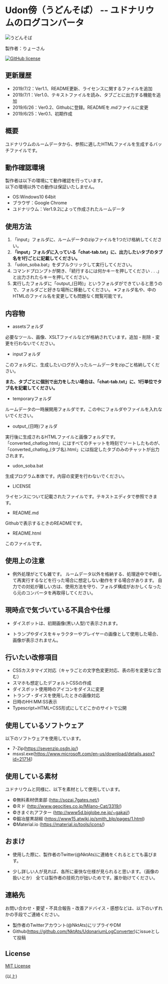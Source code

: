 # Udon傍（うどんそば） -- ユドナリウムのログコンバータ

![うどんそば](assets/icon/うどんそば.png "うどんそばアイコン")

製作者：りょーさん

[![GitHub license](https://img.shields.io/badge/license-MIT-blue.svg)](https://github.com/NktAts/UdonSoba/blob/master/LICENSE)

## 更新履歴

* 2019/7/2：Ver1.1、README更新、ライセンスに関するファイルを追加
* 2019/7/1：Ver1.0、テキストファイルを読み、タブごとに出力する機能を追加
* 2019/6/26：Ver0.2、Githubに登録。READMEを.mdファイルに変更
* 2019/6/25：Ver0.1、初期作成  

## 概要
ユドナリウムのルームデータから、参照に適したHTMLファイルを生成するバッチファイルです。  

## 動作確認環境
製作者は以下の環境にて動作確認を行っています。  
以下の環境以外での動作は保証いたしません。  

* OS:Windows10 64bit  
* ブラウザ：Google Chrome  
* ユドナリウム：Ver1.9.2によって作成されたルームデータ  

## 使用方法
1. 「input」フォルダに、ルームデータのzipファイルを1つだけ格納してください。
1. **「input」フォルダに入っている「chat-tab.txt」に、出力したいタブのタブ名を1行ごとに記載してください。**
1. 「udon_soba.bat」をダブルクリックして実行してください。
1. コマンドプロンプトが開き、「続行するには何かキーを押してください . . .」と出力されたらキーを押してください。
1. 実行したフォルダに「output_(日時)」というフォルダができていると思うので、フォルダごと好きな場所に移動してください。  ※フォルダ名や、中のHTMLのファイル名を変更しても問題なく閲覧可能です。

## 内容物
* assetsフォルダ

必要なツール、画像、XSLTファイルなどが格納されています。追加・削除・変更を行わないでください。

* inputフォルダ

このフォルダに、生成したいログが入ったルームデータをzipごと格納してください。

**また、タブごとに個別で出力をしたい場合は、「chat-tab.txt」に、1行単位でタブ名を記載してください。**

* temporaryフォルダ

ルームデータの一時展開用フォルダです。この中にフォルダやファイルを入れないでください。

* output_(日時)フォルダ

実行後に生成されるHTMLファイルと画像フォルダです。
「converted_chatlog.html」にはすべてのチャットを時刻でソートしたものが、
「converted_chatlog_(タブ名).html」には指定したタブのみのチャットが出力されます。

* udon_soba.bat

生成プログラム本体です。内容の変更を行わないでください。

* LICENSE

ライセンスについて記載されたファイルです。テキストエディタで参照できます。

* README.md

Githubで表示するときのREADMEです。

* README.html

このファイルです。

## 使用上の注意
* 例外処理がとても雑です。  ルームデータ以外を格納する、処理途中で中断して再実行するなどを行った場合に想定しない動作をする場合があります。  自力での対処が難しい方は、使用方法を守り、フォルダ構成がおかしくなったら元のコンバータを再取得してください。

## 現時点で気づいている不具合や仕様
* ダイスボットは、初期画像(黒い人型)で表示されます。

* トランプやダイスをキャラクターやプレイヤーの画像として使用した場合、画像が表示されません。

## 行いたい改修項目

* CSSカスタマイズ対応（キャラごとの文字色変更対応、表の形を変更など含む）
* スマホも想定したデフォルトCSSの作成
* ダイスボット使用時のアイコンをダイスに変更
* トランプ・ダイスを使用したときの画像対応
* 日時のHH:MM:SS表示
* Typescript+HTML+CSS形式にしてどこかのサイトで公開

## 使用しているソフトウェア
以下のソフトウェアを使用しています。

* 7-Zip(https://sevenzip.osdn.jp/)
* msxsl.exe(https://www.microsoft.com/en-us/download/details.aspx?id=21714)

## 使用している素材
ユドナリウムと同様に、以下を素材として使用しています。

* ©無料素材倶楽部 (http://sozai.7gates.net/)
* ©Ｒド (http://www.geocities.co.jp/Milano-Cat/3319/)
* ©きまぐれアフター (http://www5d.biglobe.ne.jp/~gakai/)
* ©鍛冶屋黒胡椒 (https://www15.atwiki.jp/smith_blp/pages/1.html)
* ©Material.io (https://material.io/tools/icons/)


## おまけ
* 使用した際に、製作者のTwitter(@NktAts)に連絡をくれるととても喜びます。

* 少し詳しい人が見れば、各所に豪快な仕様が見られると思います。（画像の扱いとか）  全ては製作者の技術力が拙いためです。誰か助けてください。


## 連絡先  
お問い合わせ・要望・不具合報告・改善アドバイス・感想などは、以下のいずれかの手段でご連絡ください。

* 製作者のTwitterアカウント(@NktAts)にリプライやDM
* Github(https://github.com/NktAts/UdonariumLogConverter)にissueとして投稿

## License

[MIT License](https://github.com/NktAts/UdonSoba/blob/master/LICENSE)

(以上)